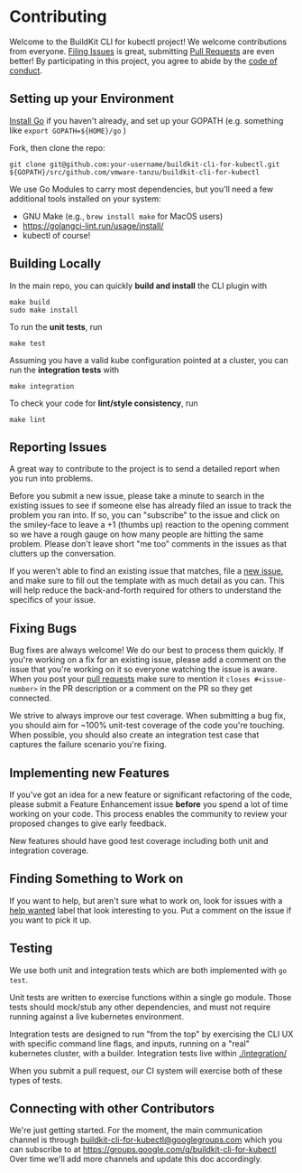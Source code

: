 # Contributing

Welcome to the BuildKit CLI for kubectl project!  We welcome contributions from everyone.  [Filing Issues](https://github.cm/vmware-tanzu/buildkit-cli-for-kubectl/issues/new) is great, submitting [Pull Requests](https://github.cm/vmware-tanzu/buildkit-cli-for-kubectl/pulls) are even better!  By participating in this project, you agree to abide by the [code of conduct](CODE-OF-CONDUCT.md).

## Setting up your Environment

[Install Go](https://golang.org/dl/) if you haven't already, and set up your GOPATH (e.g. something like `export GOPATH=${HOME}/go` )

Fork, then clone the repo:

    git clone git@github.com:your-username/buildkit-cli-for-kubectl.git ${GOPATH}/src/github.com/vmware-tanzu/buildkit-cli-for-kubectl

We use Go Modules to carry most dependencies, but you'll need a few additional tools installed on your system:

* GNU Make (e.g., `brew install make` for MacOS users)
* https://golangci-lint.run/usage/install/
* kubectl of course!

## Building Locally

In the main repo, you can quickly **build and install** the CLI plugin with

```
make build
sudo make install
```

To run the **unit tests**, run
```
make test
```

Assuming you have a valid kube configuration pointed at a cluster, you can run the **integration tests** with
```
make integration
```

To check your code for **lint/style consistency**, run
```
make lint
```

## Reporting Issues

A great way to contribute to the project is to send a detailed report when you run into problems.

Before you submit a new issue, please take a minute to search in the existing issues to see if someone else has already filed an issue to track the problem you ran into.  If so, you can "subscribe" to the issue and click on the smiley-face to leave a +1 (thumbs up) reaction to the opening comment so we have a rough gauge on how many people are hitting the same problem.  Please don't leave short "me too" comments in the issues as that clutters up the conversation.

If you weren't able to find an existing issue that matches, file a [new issue](https://github.cm/vmware-tanzu/buildkit-cli-for-kubectl/issues/new), and make sure to fill out the template with as much detail as you can.  This will help reduce the back-and-forth required for others to understand the specifics of your issue.

## Fixing Bugs

Bug fixes are always welcome!  We do our best to process them quickly.  If you're working on a fix for an existing issue, please add a comment on the issue that you're working on it so everyone watching the issue is aware.  When you post your [pull requests](https://github.cm/vmware-tanzu/buildkit-cli-for-kubectl/pulls) make sure to mention it `closes #<issue-number>` in the PR description or a comment on the PR so they get connected.

We strive to always improve our test coverage.  When submitting a bug fix, you should aim for ~100% unit-test coverage of the code you're touching.  When possible, you should also create an integration test case that captures the failure scenario you're fixing.

## Implementing new Features

If you've got an idea for a new feature or significant refactoring of the code, please submit a Feature Enhancement issue **before** you spend a lot of time working on your code.  This process enables the community to review your proposed changes to give early feedback.

New features should have good test coverage including both unit and integration coverage.

## Finding Something to Work on

If you want to help, but aren't sure what to work on, look for issues with a [help wanted](https://github.com/vmware-tanzu/buildkit-cli-for-kubectl/labels/help%20wanted) label that look interesting to you.  Put a comment on the issue if you want to pick it up.

## Testing

We use both unit and integration tests which are both implemented with `go test`.

Unit tests are written to exercise functions within a single go module.  Those tests should mock/stub any other dependencies, and must not require running against a live kubernetes environment.

Integration tests are designed to run "from the top" by exercising the CLI UX with specific command line flags, and inputs, running on a "real" kubernetes cluster, with a builder.  Integration tests live within [./integration/](./integration/)

When you submit a pull request, our CI system will exercise both of these types of tests.

## Connecting with other Contributors

We're just getting started.  For the moment, the main communication channel is through buildkit-cli-for-kubectl@googlegroups.com which you can subscribe to at https://groups.google.com/g/buildkit-cli-for-kubectl  Over time we'll add more channels and update this doc accordingly.
